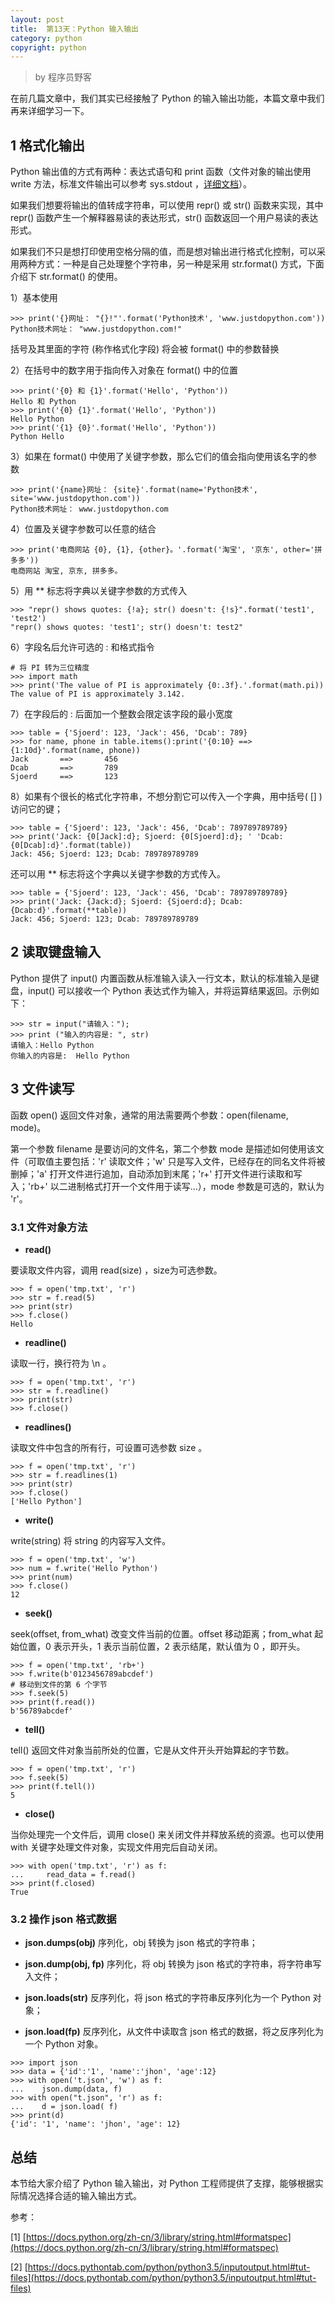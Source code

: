 ```yaml
---
layout: post
title:  第13天：Python 输入输出
category: python
copyright: python
---
```


> by 程序员野客

在前几篇文章中，我们其实已经接触了 Python 的输入输出功能，本篇文章中我们再来详细学习一下。

## 1 格式化输出

Python 输出值的方式有两种：表达式语句和 print 函数（文件对象的输出使用 write 方法，标准文件输出可以参考 sys.stdout ，[详细文档](https://docs.python.org/zh-cn/3/faq/extending.html#how-do-i-catch-the-output-from-pyerr-print-or-anything-that-prints-to-stdout-stderr)）。

如果我们想要将输出的值转成字符串，可以使用 repr() 或 str() 函数来实现，其中 repr() 函数产生一个解释器易读的表达形式，str() 函数返回一个用户易读的表达形式。

如果我们不只是想打印使用空格分隔的值，而是想对输出进行格式化控制，可以采用两种方式：一种是自己处理整个字符串，另一种是采用 str.format() 方式，下面介绍下 str.format() 的使用。

1）基本使用

```
>>> print('{}网址： "{}!"'.format('Python技术', 'www.justdopython.com'))
Python技术网址： "www.justdopython.com!"
```

括号及其里面的字符 (称作格式化字段) 将会被 format() 中的参数替换

2）在括号中的数字用于指向传入对象在 format() 中的位置

```
>>> print('{0} 和 {1}'.format('Hello', 'Python'))
Hello 和 Python
>>> print('{0} {1}'.format('Hello', 'Python'))
Hello Python
>>> print('{1} {0}'.format('Hello', 'Python'))
Python Hello
```

3）如果在 format() 中使用了关键字参数，那么它们的值会指向使用该名字的参数

```
>>> print('{name}网址： {site}'.format(name='Python技术', site='www.justdopython.com'))
Python技术网址： www.justdopython.com
```

4）位置及关键字参数可以任意的结合

```
>>> print('电商网站 {0}, {1}, {other}。'.format('淘宝', '京东', other='拼多多'))
电商网站 淘宝, 京东, 拼多多。
```

5）用 ** 标志将字典以关键字参数的方式传入

```
>>> "repr() shows quotes: {!a}; str() doesn't: {!s}".format('test1', 'test2')
"repr() shows quotes: 'test1'; str() doesn't: test2"
```

6）字段名后允许可选的 : 和格式指令

```
# 将 PI 转为三位精度
>>> import math
>>> print('The value of PI is approximately {0:.3f}.'.format(math.pi))
The value of PI is approximately 3.142.
```

7）在字段后的 : 后面加一个整数会限定该字段的最小宽度

```
>>> table = {'Sjoerd': 123, 'Jack': 456, 'Dcab': 789}
>>> for name, phone in table.items():print('{0:10} ==> {1:10d}'.format(name, phone))
Jack       ==>       456
Dcab       ==>       789
Sjoerd     ==>       123
```

8）如果有个很长的格式化字符串，不想分割它可以传入一个字典，用中括号( [] )访问它的键；

```
>>> table = {'Sjoerd': 123, 'Jack': 456, 'Dcab': 789789789789}
>>> print('Jack: {0[Jack]:d}; Sjoerd: {0[Sjoerd]:d}; ' 'Dcab: {0[Dcab]:d}'.format(table))
Jack: 456; Sjoerd: 123; Dcab: 789789789789
```

还可以用 ** 标志将这个字典以关键字参数的方式传入。

```
>>> table = {'Sjoerd': 123, 'Jack': 456, 'Dcab': 789789789789}
>>> print('Jack: {Jack:d}; Sjoerd: {Sjoerd:d}; Dcab: {Dcab:d}'.format(**table))
Jack: 456; Sjoerd: 123; Dcab: 789789789789
```

## 2 读取键盘输入

Python 提供了 input() 内置函数从标准输入读入一行文本，默认的标准输入是键盘，input() 可以接收一个 Python 表达式作为输入，并将运算结果返回。示例如下：

```
>>> str = input("请输入：");
>>> print ("输入的内容是: ", str)
请输入：Hello Python
你输入的内容是:  Hello Python
```

## 3 文件读写

函数 open() 返回文件对象，通常的用法需要两个参数：open(filename, mode)。

第一个参数 filename 是要访问的文件名，第二个参数 mode 是描述如何使用该文件（可取值主要包括：'r' 读取文件；'w' 只是写入文件，已经存在的同名文件将被删掉；'a' 打开文件进行追加，自动添加到末尾；'r+' 打开文件进行读取和写入；'rb+' 以二进制格式打开一个文件用于读写...），mode 参数是可选的，默认为 'r'。

### 3.1 文件对象方法

* **read()**

要读取文件内容，调用 read(size) ，size为可选参数。

```
>>> f = open('tmp.txt', 'r')
>>> str = f.read(5)
>>> print(str)
>>> f.close()
Hello
```

* **readline()**

读取一行，换行符为 \n 。

```
>>> f = open('tmp.txt', 'r')
>>> str = f.readline()
>>> print(str)
>>> f.close()
```

* **readlines()**

读取文件中包含的所有行，可设置可选参数 size 。

```
>>> f = open('tmp.txt', 'r')
>>> str = f.readlines(1)
>>> print(str)
>>> f.close()
['Hello Python']
```

* **write()**

write(string) 将 string 的内容写入文件。

```
>>> f = open('tmp.txt', 'w')
>>> num = f.write('Hello Python')
>>> print(num)
>>> f.close()
12
```

* **seek()**

seek(offset, from_what) 改变文件当前的位置。offset 移动距离；from_what 起始位置，0 表示开头，1 表示当前位置，2 表示结尾，默认值为 0 ，即开头。 

```
>>> f = open('tmp.txt', 'rb+')
>>> f.write(b'0123456789abcdef')
# 移动到文件的第 6 个字节
>>> f.seek(5)
>>> print(f.read())
b'56789abcdef'
```

* **tell()**

tell() 返回文件对象当前所处的位置，它是从文件开头开始算起的字节数。

```
>>> f = open('tmp.txt', 'r')
>>> f.seek(5)
>>> print(f.tell())
5
```

* **close()**

当你处理完一个文件后，调用 close() 来关闭文件并释放系统的资源。也可以使用 with 关键字处理文件对象，实现文件用完后自动关闭。

```
>>> with open('tmp.txt', 'r') as f: 
...     read_data = f.read()
>>> print(f.closed)
True
```

### 3.2 操作 json 格式数据

* **json.dumps(obj)** 序列化，obj 转换为 json 格式的字符串；

* **json.dump(obj, fp)** 序列化，将 obj 转换为 json 格式的字符串，将字符串写入文件；

* **json.loads(str)** 反序列化，将 json 格式的字符串反序列化为一个 Python 对象；

* **json.load(fp)** 反序列化，从文件中读取含 json 格式的数据，将之反序列化为一个 Python 对象。

```
>>> import json
>>> data = {'id':'1', 'name':'jhon', 'age':12}
>>> with open('t.json', 'w') as f:
...    json.dump(data, f)
>>> with open("t.json", 'r') as f:
...    d = json.load( f)
>>> print(d)
{'id': '1', 'name': 'jhon', 'age': 12}
```

## 总结

本节给大家介绍了 Python 输入输出，对 Python 工程师提供了支撑，能够根据实际情况选择合适的输入输出方式。

参考：

[1] [https://docs.python.org/zh-cn/3/library/string.html#formatspec](https://docs.python.org/zh-cn/3/library/string.html#formatspec)

[2] [https://docs.pythontab.com/python/python3.5/inputoutput.html#tut-files](https://docs.pythontab.com/python/python3.5/inputoutput.html#tut-files)